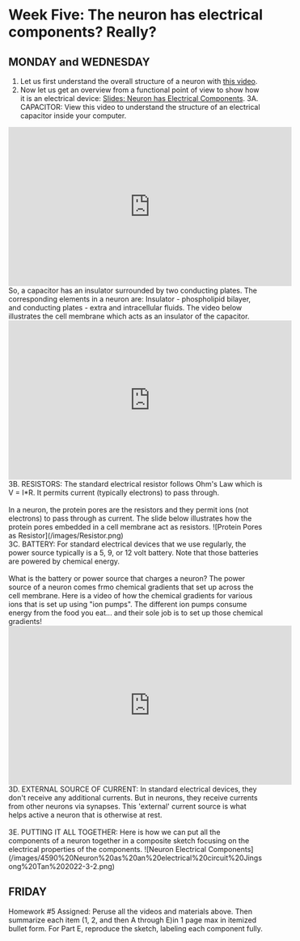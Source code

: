 # Week Five: The neuron has electrical components? Really?

## MONDAY and WEDNESDAY
1. Let us first understand the overall structure of a neuron with [this video](https://www.youtube.com/watch?v=ob5U8zPbAX4).
2. Now let us get an overview from a functional point of view to show how it is an electrical device: [Slides: Neuron has Electrical Components](/resources/week5/4590%20Neuron%20has%20electrical%20components%20-%20how...what.pdf).
3A. CAPACITOR: View this video to understand the structure of an electrical capacitor inside your computer. 
<iframe width="560" height="315" src="https://www.youtube.com/embed/u-jigaMJT10?si=KqXbIzfHOCAZLs11" title="YouTube video player" frameborder="0" allow="accelerometer; autoplay; clipboard-write; encrypted-media; gyroscope; picture-in-picture; web-share" allowfullscreen></iframe>
<br>
So, a capacitor has an insulator surrounded by two conducting plates. The corresponding elements in a neuron are: Insulator - phospholipid bilayer, and conducting plates - extra and intracellular fluids. The video below illustrates the cell membrane which acts as an insulator of the capacitor.
<iframe width="560" height="315" src="https://www.youtube.com/embed/fJfTDc3WzQ8?si=yEyvCxuXeRTMFbrT" title="YouTube video player" frameborder="0" allow="accelerometer; autoplay; clipboard-write; encrypted-media; gyroscope; picture-in-picture; web-share" allowfullscreen></iframe>
3B. RESISTORS: The standard electrical resistor follows Ohm's Law which is V = I*R. It permits current (typically electrons) to pass through. 
<br><br>
In a neuron, the protein pores are the resistors and they permit ions (not electrons) to pass through as current. The slide below illustrates how the protein pores embedded in a cell membrane act as resistors. 
![Protein Pores as Resistor](/images/Resistor.png)
<br>
3C. BATTERY: For standard electrical devices that we use regularly, the power source typically is a 5, 9, or 12 volt battery. Note that those batteries are powered by chemical energy. 
<br><br>
What is the battery or power source that charges a neuron? The power source of a neuron comes frmo chemical gradients that set up across the cell membrane. Here is a video of how the chemical gradients for various ions that is set up using "ion pumps". The different ion pumps consume energy from the food you eat... and their sole job is to set up those chemical gradients!
<iframe width="560" height="315" src="https://www.youtube.com/embed/hk09AkV5_Kc?si=HExrP7WxhCwLjL7i" title="YouTube video player" frameborder="0" allow="accelerometer; autoplay; clipboard-write; encrypted-media; gyroscope; picture-in-picture; web-share" allowfullscreen></iframe>
<br>
3D. EXTERNAL SOURCE OF CURRENT: In standard electrical devices, they don't receive any additional currents. But in neurons, they receive currents from other neurons via synapses. This 'external' current source is what helps active a neuron that is otherwise at rest.
<br><br>
3E. PUTTING IT ALL TOGETHER: Here is how we can put all the components of a neuron together in a composite sketch focusing on the electrical properties of the components.
![Neuron Electrical Components](/images/4590%20Neuron%20as%20an%20electrical%20circuit%20Jingsong%20Tan%202022-3-2.png)

## FRIDAY 
Homework #5 Assigned: Peruse all the videos and materials above. Then summarize each item (1, 2, and then A through E)in 1 page max in itemized bullet form. For Part E, reproduce the sketch, labeling each component fully.